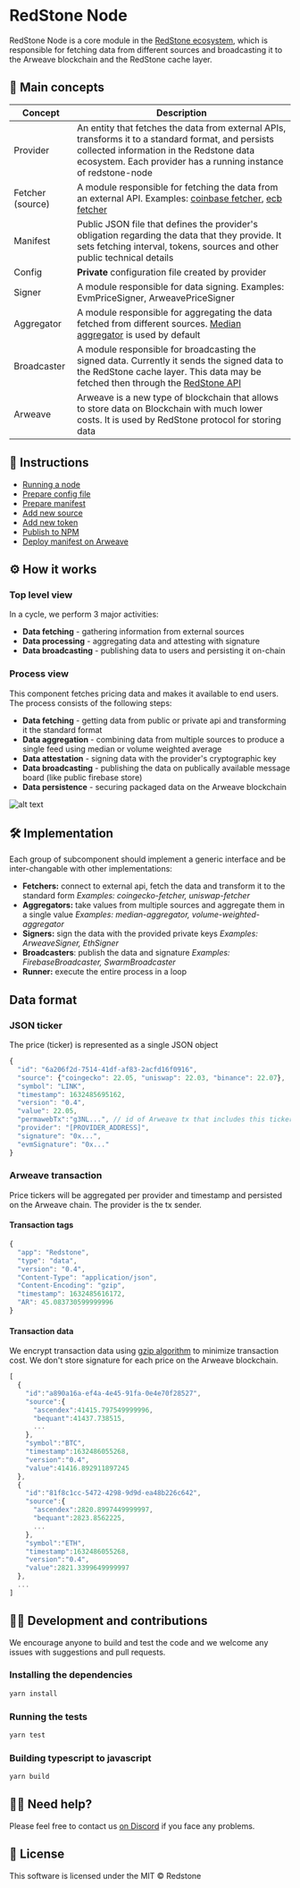 # RedStone Node

RedStone Node is a core module in the [RedStone ecosystem](docs/REDSTONE_ECOSYSTEM.md), which is responsible for fetching data from different sources and broadcasting it to the Arweave blockchain and the RedStone cache layer.

## 📖 Main concepts
| Concept | Description |
|---|---|
| Provider | An entity that fetches the data from external APIs, transforms it to a standard format, and persists collected information in the Redstone data ecosystem. Each provider has a running instance of redstone-node |
| Fetcher (source) | A module responsible for fetching the data from an external API. Examples: [coinbase fetcher](/src/fetchers/coinbase), [ecb fetcher](/src/fetchers/ecb/EcbFetcher.ts) |
| Manifest | Public JSON file that defines the provider's obligation regarding the data that they provide. It sets fetching interval, tokens, sources and other public technical details |
| Config | **Private** configuration file created by provider |
| Signer | A module responsible for data signing. Examples: EvmPriceSigner, ArweavePriceSigner |
| Aggregator | A module responsible for aggregating the data fetched from different sources. [Median aggregator](src/aggregators/median-aggregator.ts) is used by default  |
| Broadcaster | A module responsible for broadcasting the signed data. Currently it sends the signed data to the RedStone cache layer. This data may be fetched then through the [RedStone API](http://api.docs.redstone.finance/) |
| Arweave | Arweave is a new type of blockchain that allows to store data on Blockchain with much lower costs. It is used by RedStone protocol for storing data |

## 📜 Instructions
- [Running a node](docs/RUN_REDSTONE_NODE.md)
- [Prepare config file](docs/PREPARE_CONFIG.md)
- [Prepare manifest](docs/PREPARE_MANIFEST.md)
- [Add new source](docs/ADD_NEW_SOURCE.md)
- [Add new token](docs/ADD_NEW_TOKEN.md)
- [Publish to NPM](docs/PUBLISH_TO_NPM.md)
- [Deploy manifest on Arweave](docs/DEPLOY_MANIFEST_ON_ARWEAVE.md)

## ⚙️ How it works

### Top level view
In a cycle, we perform 3 major activities:
- **Data fetching** - gathering information from external sources
- **Data processing** - aggregating data and attesting with signature
- **Data broadcasting** - publishing data to users and persisting it on-chain

### Process view
This component fetches pricing data and makes it available to end users. The process consists of the following steps:
- **Data fetching** - getting data from public or private api and transforming it the standard format
- **Data aggregation** - combining data from multiple sources to produce a single feed using median or volume weighted average
- **Data attestation** - signing data with the provider's cryptographic key
- **Data broadcasting** - publishing the data on publically available message board (like public firebase store)
- **Data persistence** - securing packaged data on the Arweave blockchain

![alt text](docs/img/redstone-node.png)

## 🛠 Implementation
Each group of subcomponent should implement a generic interface and be inter-changable with other implementations:
- **Fetchers:** connect to external api, fetch the data and transform it to the standard form <em>Examples: coingecko-fetcher, uniswap-fetcher</em>
- **Aggregators:** take values from multiple sources and aggregate them in a single value
<em>Examples: median-aggregator, volume-weighted-aggregator</em>
- **Signers:** sign the data with the provided private keys
<em>Examples: ArweaveSigner, EthSigner</em>
- **Broadcasters**: publish the data and signature
<em>Examples: FirebaseBroadcaster, SwarmBroadcaster</em>
- **Runner:** execute the entire process in a loop

## Data format

### JSON ticker
The price (ticker) is represented as a single JSON object
```js
{
  "id": "6a206f2d-7514-41df-af83-2acfd16f0916",
  "source": {"coingecko": 22.05, "uniswap": 22.03, "binance": 22.07},
  "symbol": "LINK",
  "timestamp": 1632485695162,
  "version": "0.4",
  "value": 22.05,
  "permawebTx":"g3NL...", // id of Arweave tx that includes this ticker
  "provider": "[PROVIDER_ADDRESS]",
  "signature": "0x...",
  "evmSignature": "0x..."
}
```

### Arweave transaction
Price tickers will be aggregated per provider and timestamp and persisted on the Arweave chain. The provider is the tx sender.

#### Transaction tags
```js
{
  "app": "Redstone",
  "type": "data",
  "version": "0.4",
  "Content-Type": "application/json",
  "Content-Encoding": "gzip",
  "timestamp": 1632485616172,
  "AR": 45.083730599999996
}
```

#### Transaction data
We encrypt transaction data using [gzip algorithm](https://www.gzip.org/) to minimize transaction cost. We don't store signature for each price on the Arweave blockchain.
```js
[
  {
    "id":"a890a16a-ef4a-4e45-91fa-0e4e70f28527",
    "source":{
      "ascendex":41415.797549999996,
      "bequant":41437.738515,
      ...
    },
    "symbol":"BTC",
    "timestamp":1632486055268,
    "version":"0.4",
    "value":41416.892911897245
  },
  {
    "id":"81f8c1cc-5472-4298-9d9d-ea48b226c642",
    "source":{
      "ascendex":2820.8997449999997,
      "bequant":2823.8562225,
      ...
    },
    "symbol":"ETH",
    "timestamp":1632486055268,
    "version":"0.4",
    "value":2821.3399649999997
  },
  ...
]
```

## 👨‍💻 Development and contributions
We encourage anyone to build and test the code and we welcome any issues with suggestions and pull requests.

### Installing the dependencies
```bash
yarn install
```

### Running the tests
```bash
yarn test
```

### Building typescript to javascript
```bash
yarn build
```

## 🙋‍♂️ Need help?
Please feel free to contact us [on Discord](https://redstone.finance/discord) if you face any problems.

## 📜 License
This software is licensed under the MIT © Redstone
